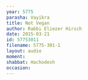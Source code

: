 ```yaml
---
year: 5775
parasha: Vayikra
title: Not Vegan
author: Rabbi Eliezer Hirsch
date: 2015-03-21
id: 57753011
filename: 5775-301-1
layout: audio
moment: 
shabbat: Hachodesh
occasion: 
---
```

